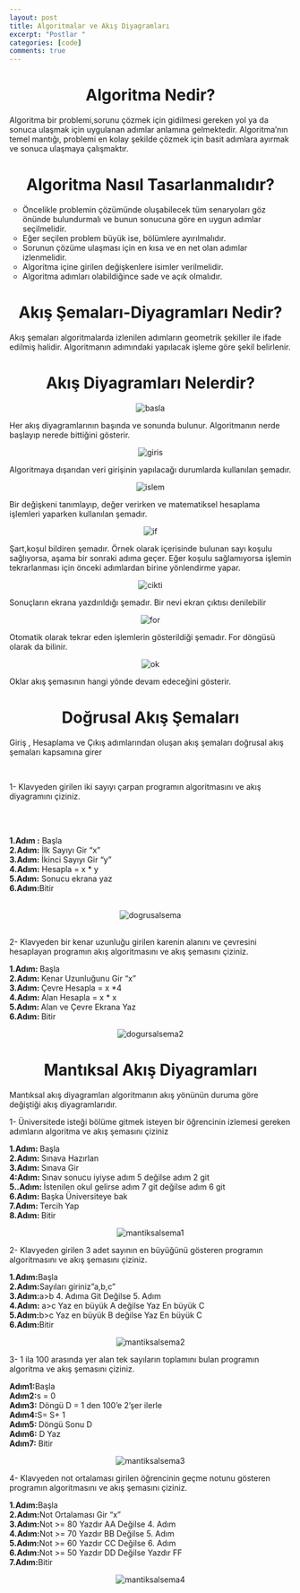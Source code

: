 ```yaml
---
layout: post
title: Algoritmalar ve Akış Diyagramları
excerpt: "Postlar "
categories: [code]
comments: true
---
```


<h1 style="text-align:center;">Algoritma Nedir?</h1>
<p> Algoritma bir problemi,sorunu çözmek için gidilmesi gereken yol ya da sonuca ulaşmak için uygulanan adımlar anlamına gelmektedir. Algoritma’nın temel mantığı, problemi en kolay şekilde çözmek için  basit adımlara ayırmak ve sonuca ulaşmaya çalışmaktır.</p>

<h1 style="text-align:center;">Algoritma Nasıl Tasarlanmalıdır?</h1>
<ul type="circle">
  <li>Öncelikle problemin çözümünde oluşabilecek tüm senaryoları göz önünde bulundurmalı ve bunun sonucuna göre en uygun adımlar seçilmelidir.</li>
  <li>Eğer seçilen problem büyük ise, bölümlere ayırılmalıdır.</li>
  <li>Sorunun çözüme ulaşması için en kısa ve en net olan adımlar izlenmelidir.</li>
  <li>	Algoritma içine girilen değişkenlere isimler verilmelidir.</li>
  <li> Algoritma adımları olabildiğince sade ve açık olmalıdır. </li>
  </ul>
<h1 style="text-align:center;">Akış Şemaları-Diyagramları Nedir?</h1>
<p>Akış şemaları algoritmalarda izlenilen adımların geometrik şekiller ile ifade edilmiş halidir.  Algoritmanın adımındaki yapılacak işleme göre şekil belirlenir.</p>
<h1 style="text-align:center;">Akış Diyagramları Nelerdir?</h1>
 <center><img src="/resimler/algoritma/basla.jpg" alt="basla"></center>
<p>Her akış diyagramlarının başında ve sonunda bulunur. Algoritmanın nerde başlayıp nerede bittiğini gösterir.</p>
<center><img src="/resimler/algoritma/giris.jpg" alt="giris"></center>
<p>Algoritmaya dışarıdan veri girişinin yapılacağı durumlarda kullanılan şemadır.</p>
<center><img src="/resimler/algoritma/islem.JPG" alt="islem"></center>
<p>Bir değişkeni tanımlayıp, değer verirken ve matematiksel hesaplama işlemleri yaparken kullanılan şemadır.</p>
<center><img src="/resimler/algoritma/if.jpg" alt="if"></center>
<p>Şart,koşul bildiren şemadır. Örnek olarak içerisinde bulunan sayı koşulu sağlıyorsa, aşama bir sonraki adıma geçer. Eğer koşulu sağlamıyorsa işlemin tekrarlanması için önceki adımlardan birine yönlendirme yapar.</p>
<center><img src="/resimler/algoritma/cikti.jpg" alt="cikti"></center>
<p>Sonuçların ekrana yazdırıldığı şemadır. Bir nevi ekran çıktısı denilebilir</p>
<center><img src="/resimler/algoritma/for.jpg" alt="for"></center>
<p>Otomatik olarak tekrar eden işlemlerin gösterildiği şemadır. For döngüsü olarak da bilinir.</p>
<center><img src="/resimler/algoritma/ok.jpg" alt="ok"></center>
<p>Oklar akış şemasının hangi yönde devam edeceğini gösterir.</p>
<h1 style="text-align:center;">Doğrusal Akış Şemaları</h1>
<p>
Giriş , Hesaplama ve Çıkış adımlarından oluşan akış şemaları doğrusal akış şemaları kapsamına girer</p>
<br>
<p>1-	Klavyeden girilen iki sayıyı çarpan programın algoritmasını ve akış diyagramını çiziniz.</p>
<br>
<br>
<p><strong>1.Adım :</strong> Başla<br>
  <strong>2.Adım:</strong> İlk Sayıyı Gir “x”<br>
  <strong>3.Adım:</strong> İkinci Sayıyı Gir “y”<br>
  <strong>4.Adım:</strong> Hesapla = x * y<br>
  <strong>5.Adım:</strong> Sonucu ekrana yaz<br>
  <strong>6.Adım:</strong>Bitir<br>
</p>
<br>
  <center><img src="/resimler/algoritma/dogrusal1.jpg" alt="dogrusalsema"></center>
  
<br>
<p>2-	Klavyeden bir kenar uzunluğu girilen karenin alanını ve çevresini hesaplayan programın akış algoritmasını ve akış şemasını çiziniz.

<strong>1.Adım: </strong>Başla<br>
<strong>2.Adım: </strong>Kenar Uzunluğunu Gir “x”<br>
<strong>3.Adım: </strong>Çevre Hesapla = x *4<br>
<strong>4.Adım: </strong>Alan Hesapla = x * x<br>
<strong>5.Adım: </strong>Alan ve Çevre Ekrana Yaz<br>
<strong>6.Adım: </strong>Bitir<br>
</p>

<center><img src="/resimler/algoritma/dogrusal2.jpg" alt="dogursalsema2"></center>

<center><h1>Mantıksal Akış Diyagramları</h1></center>
<p>Mantıksal akış diyagramları algoritmanın akış yönünün duruma göre değiştiği akış diyagramlarıdır. </p>
<p>1-	Üniversitede isteği bölüme gitmek isteyen bir öğrencinin izlemesi gereken adımların algoritma ve akış şemasını çiziniz

<strong>1.Adım: </strong>Başla<br>
<strong>2.Adım: </strong>Sınava Hazırlan<br>
<strong>3.Adım: </strong>Sınava Gir<br>
<strong>4:Adım: </strong>Sınav sonucu iyiyse adım 5 değilse adım 2 git<br>
<strong>5..Adım: </strong>İstenilen okul gelirse adım 7 git değilse adım 6 git<br>
<strong>6.Adım: </strong>Başka Üniversiteye bak<br>
<strong>7.Adım: </strong>Tercih Yap<br>
<strong>8.Adım: </strong>Bitir<br>

</p>


<center><img src="/resimler/algoritma/mantiksal1.jpg" alt="mantiksalsema1"></center>

<p>2- Klavyeden girilen 3 adet sayının en büyüğünü gösteren programın algoritmasını ve akış şemasını çiziniz.
  
  
<strong>1.Adım:</strong>Başla<br>
<strong>2.Adım:</strong>Sayıları giriniz”a,b,c”<br>
<strong>3.Adım:</strong>a>b 4. Adıma Git Değilse 5. Adım<br>
<strong>4.Adım:</strong> a>c  Yaz en büyük A değilse Yaz En büyük C<br>
<strong>5.Adım:</strong>b>c Yaz en büyük B değilse Yaz En büyük C<br>
<strong>6.Adım:</strong>Bitir<br>
</p>

<center><img src="/resimler/algoritma/mantiksal2.jpg" alt="mantiksalsema2"></center>

<p>3-	1 ila 100 arasında yer alan tek sayıların toplamını bulan programın algoritma ve akış şemasını çiziniz.<br>
  
<strong>Adım1:</strong>Başla<br>
<strong>Adım2:</strong>s = 0<br>
<strong>Adım3:</strong> Döngü D = 1 den 100’e  2’şer ilerle<br>
<strong>Adım4:</strong>S= S+ 1<br>
<strong>Adım5: </strong>Döngü Sonu D<br>
<strong>Adım6:</strong> D Yaz<br>
<strong>Adım7:</strong> Bitir<br>

</p>
<center><img src="/resimler/algoritma/mantiksal3.jpg" alt="mantiksalsema3"></center>

<p>4-	Klavyeden not ortalaması girilen öğrencinin geçme notunu gösteren programın algoritmasını ve akış şemasını çiziniz.<br>
  
<strong>1.Adım:</strong>Başla<br>
<strong>2.Adım:</strong>Not Ortalaması Gir “x”<br>
<strong>3.Adım:</strong>Not >= 80 Yazdır AA Değilse 4. Adım<br>
<strong>4.Adım:</strong>Not >= 70 Yazdır BB Değilse 5. Adım<br>
<strong>5.Adım:</strong>Not >= 60 Yazdır CC Değilse 6. Adım<br>
<strong>6.Adım:</strong>Not >= 50 Yazdır DD Değilse Yazdır FF<br>
<strong>7.Adım:</strong>Bitir<br>


<center><img src="/resimler/algoritma/mantiksal4.jpg" alt="mantiksalsema4"></center>



  
  
